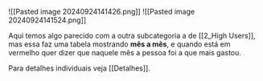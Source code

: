![[Pasted image 20240924141426.png]]
![[Pasted image 20240924141524.png]]


Aqui temos algo parecido com a outra subcategoria a de [[2_High Users]], mas essa faz uma tabela mostrando **mês a mês**, e quando está em vermelho quer dizer que naquele mês a pessoa foi a que mais gastou.

Para detalhes individuais veja [[Detalhes]].
